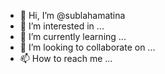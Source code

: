 - 👋 Hi, I’m @sublahamatina
- 👀 I’m interested in ...
- 🌱 I’m currently learning ...
- 💞️ I’m looking to collaborate on ...
- 📫 How to reach me ...

<!---
sublahamatina/sublahamatina is a ✨ special ✨ repository because its `README.md` (this file) appears on your GitHub profile.
You can click the Preview link to take a look at your changes.
--->
